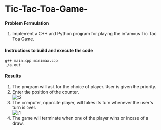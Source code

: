 # Tic-Tac-Toa-Game-
#### Problem Formulation
1. Implement a C++ and Python program for playing the infamous Tic Tac Toa Game. 

#### Instructions to build and execute the code
```
g++ main.cpp minimax.cpp
./a.out
```

#### Results
1. The program will ask for the choice of player. User is given the priority. <br>
2. Enter the position of the counter. <br>
![t2](https://user-images.githubusercontent.com/13369817/123525510-7ab31e00-d6d1-11eb-9886-cd5e9b3a7c89.png) <br>
3. The computer, opposite player, will takes its turn whenever the user's turn is over. <br>
![t1](https://user-images.githubusercontent.com/13369817/123525537-c2d24080-d6d1-11eb-8a77-d54cb8d6283a.png) <br>
4. The game will terminate when one of the player wins or incase of a draw. 



